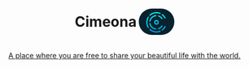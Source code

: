 <div style="display: flex; justify-content: center; "><h1 style="display: flex; align-items: center;">Cimeona <img src="./public/logo1.png" style="width: 70px; border-radius: 50px; margin-left: 4px;" /></h1></div>

<p style="text-align:center; text-decoration: underline;">A place where you are free to share your beautiful life with the world.</p>